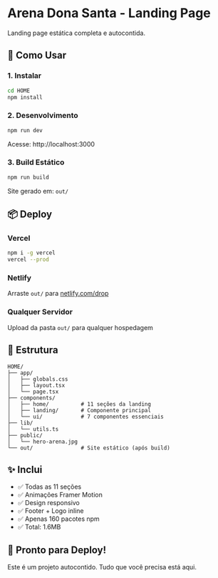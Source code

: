 # Arena Dona Santa - Landing Page

Landing page estática completa e autocontida.

## 🚀 Como Usar

### 1. Instalar
```bash
cd HOME
npm install
```

### 2. Desenvolvimento
```bash
npm run dev
```
Acesse: http://localhost:3000

### 3. Build Estático
```bash
npm run build
```
Site gerado em: `out/`

## 📦 Deploy

### Vercel
```bash
npm i -g vercel
vercel --prod
```

### Netlify
Arraste `out/` para [netlify.com/drop](https://app.netlify.com/drop)

### Qualquer Servidor
Upload da pasta `out/` para qualquer hospedagem

## 📁 Estrutura

```
HOME/
├── app/
│   ├── globals.css
│   ├── layout.tsx
│   └── page.tsx
├── components/
│   ├── home/          # 11 seções da landing
│   ├── landing/       # Componente principal
│   └── ui/            # 7 componentes essenciais
├── lib/
│   └── utils.ts
├── public/
│   └── hero-arena.jpg
└── out/               # Site estático (após build)
```

## ✨ Inclui

- ✅ Todas as 11 seções
- ✅ Animações Framer Motion
- ✅ Design responsivo
- ✅ Footer + Logo inline
- ✅ Apenas 160 pacotes npm
- ✅ Total: 1.6MB

## 🎯 Pronto para Deploy!

Este é um projeto autocontido. Tudo que você precisa está aqui.
